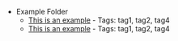 - Example Folder
	- [This is an example](https://linktest.com) - Tags: tag1, tag2, tag4
	- [This is an example](https://linktest.com) - Tags: tag1, tag2, tag4
